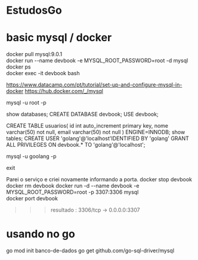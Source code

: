 # EstudosGo


# basic mysql / docker

docker pull mysql:9.0.1  
docker run --name devbook -e MYSQL_ROOT_PASSWORD=root -d mysql 
docker ps    
docker exec -it devbook bash  

https://www.datacamp.com/pt/tutorial/set-up-and-configure-mysql-in-docker
https://hub.docker.com/_/mysql

mysql -u root -p

show databases;
CREATE DATABASE devbook;
USE devbook;

CREATE TABLE usuarios( id int auto_increment primary key, nome varchar(50) not null, email varchar(50) not null ) ENGINE=INNODB;
show tables;
CREATE USER 'golang'@'localhost'IDENTIFIED BY 'golang'
GRANT ALL PRIVILEGES ON devbook.* TO 'golang'@'localhost';

mysql -u goolang -p

exit

Parei o serviço e criei novamente informando a porta.
docker stop devbook
docker rm devbook
docker run -d --name devbook -e MYSQL_ROOT_PASSWORD=root -p 3307:3306 mysql  
docker port devbook

>>> resultado : 3306/tcp -> 0.0.0.0:3307


# usando no go
go mod init banco-de-dados
go get github.com/go-sql-driver/mysql
